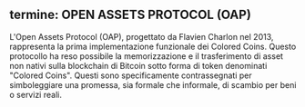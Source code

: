termine: OPEN ASSETS PROTOCOL (OAP)
---

L'Open Assets Protocol (OAP), progettato da Flavien Charlon nel 2013, rappresenta la prima implementazione funzionale dei Colored Coins. Questo protocollo ha reso possibile la memorizzazione e il trasferimento di asset non nativi sulla blockchain di Bitcoin sotto forma di token denominati "Colored Coins". Questi sono specificamente contrassegnati per simboleggiare una promessa, sia formale che informale, di scambio per beni o servizi reali.